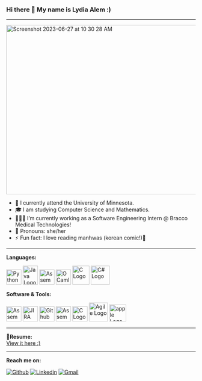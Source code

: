 ### Hi there 👋 My name is Lydia Alem :)
---
<!--
<img width="900" height="400" alt="Screenshot 2023-06-27 at 10 30 28 AM" src="https://github.com/LydiaAlem/LydiaAlem/assets/107647071/1e88f391-999e-4326-87aa-fdec2e0ed29a">
-->
<img width="950" height="450" alt="Screenshot 2023-06-27 at 10 30 28 AM" src="https://github.com/LydiaAlem/LydiaAlem/assets/107647071/1412f600-fc14-4565-9a00-7c718ad06eec">





- 📍 I currently attend the University of Minnesota.
- 🎓 I am studying Computer Science and Mathematics.
- 👩🏽‍💻 I’m currently working as a Software Engineering Intern @ Bracco Medical Technologies!
- 🙂 Pronouns: she/her
- ⚡ Fun fact: I love reading manhwas (korean comic!)💛

---
**Languages:** 

<img src="https://github.com/LydiaAlem/LydiaAlem/assets/107647071/d65f20a1-893c-4ac2-805a-de67a82a44d1" alt="Python Logo" width="40" height="40"> <img src="https://github.com/LydiaAlem/LydiaAlem/assets/107647071/a46cd09b-efb3-4411-a9da-69f65dd63533" alt="Java Logo" width="40" height="50"> <img src="https://github.com/LydiaAlem/LydiaAlem/assets/107647071/47094296-87e7-48ca-9993-211e8547a05c" alt="Assembly Logo" width="40" height="40"> <img src="https://github.com/LydiaAlem/LydiaAlem/assets/107647071/efdf0aa2-ed31-4fcf-9788-867d56973a57" alt="OCaml Logo" width="40" height="40"> <img src="https://github.com/LydiaAlem/LydiaAlem/assets/107647071/8cc24b54-06e5-4c1b-903c-88a8399015a1" alt="C Logo" width="45" height="50"> <img src="https://github.com/LydiaAlem/LydiaAlem/assets/107647071/c0f82660-f4da-42ba-86ff-98fade629de3" alt="C# Logo" width="50" height="50"> 


**Software & Tools:**

<img src="https://github.com/LydiaAlem/Assembly-LCD-Clock/assets/107647071/06ac4f62-e026-45bc-8292-adb29cfd6c59" alt="Assembly Logo" width="40" height="40"> <img src="https://github.com/LydiaAlem/LydiaAlem/assets/107647071/08818c00-a030-4291-9236-c188fa816d3d" alt="JIRA Logo" width="40" height="40"> <img src="https://github.com/LydiaAlem/LydiaAlem/assets/107647071/69c0bb67-ee5c-4328-a0b1-b0f33d1999ef" alt="Github Logo" width="40" height="40"> <img src="https://github.com/LydiaAlem/LydiaAlem/assets/107647071/4f35a8cc-da68-49f3-8cdc-f6ca0893988b" alt="Assembly Logo" width="40" height="40"> <img src="https://github.com/LydiaAlem/LydiaAlem/assets/107647071/aba5e05b-5833-4b33-a54d-3637bbaa3a08" alt="C Logo" width="40" height="40"> <img src="https://github.com/LydiaAlem/LydiaAlem/assets/107647071/bf801e65-8f81-4917-b573-bfd662fcf000" alt="Agile Logo" width="50" height="50"> <img src="https://github.com/LydiaAlem/LydiaAlem/assets/107647071/58e5584a-00f8-4172-a60f-065723cdd0bc" alt="apple Logo" width="45" height="45">

---

**📝Resume:**
<br/>
[View it here :)](https://github.com/LydiaAlem/LydiaAlem/files/11900972/Resume2-3.pdf)

---
**Reach me on:**

<!-- <a href="https://www.linkedin.com/in/lydia-alem-37b831260/">
   <img align="left" alt="Piyush Pravin | Linkedin" width="24px" src="https://github.com/piyushP7pravin/piyushP7pravin/blob/master/Linkedin.svg" />
  </a>
  <a href="mailto:alem0046@umn.com">
    <img align="left" alt="Piyush Pravin | Gmail" width="26px" src="https://github.com/piyushP7pravin/piyushP7pravin/blob/master/Gmail.svg" />
  </a> -->

[![Github](https://img.shields.io/badge/-Github-000?style=flat&logo=Github&logoColor=white)](https://github.com/LydiaAlem)
[![Linkedin](https://img.shields.io/badge/-LinkedIn-blue?style=flat&logo=Linkedin&logoColor=white)](https://www.linkedin.com/in/lydia-alem-37b831260/)
[![Gmail](https://img.shields.io/badge/-Gmail-c14438?style=flat&logo=Gmail&logoColor=white)](mailto:alem0046@umn.edu)

